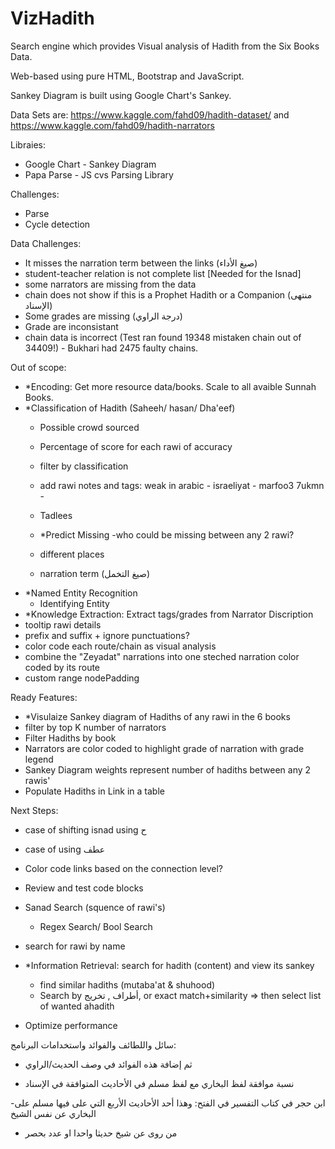 # VizHadith
Search engine which provides Visual analysis of Hadith from the Six Books Data.

Web-based using pure HTML, Bootstrap and JavaScript.

Sankey Diagram is built using Google Chart's Sankey.

Data Sets are:
https://www.kaggle.com/fahd09/hadith-dataset/
and
https://www.kaggle.com/fahd09/hadith-narrators

Libraies:
- Google Chart - Sankey Diagram
- Papa Parse - JS cvs Parsing Library

Challenges:
- Parse
- Cycle detection

Data Challenges:
- It misses the narration term between the links (صيغ الأداء)
- student-teacher relation is not complete list [Needed for the Isnad]
- some narrators are missing from the data
- chain does not show if this is a Prophet Hadith or a Companion (منتهى الإسناد)
- Some grades are missing (درجة الراوي)
- Grade are inconsistant
- chain data is incorrect (Test ran found 19348 mistaken chain out of 34409!) - Bukhari had 2475 faulty chains.

Out of scope:
- *Encoding: Get more resource data/books. Scale to all avaible Sunnah Books.
- *Classification of Hadith (Saheeh/ hasan/ Dha'eef)
  - Possible crowd sourced
  - Percentage of score for each rawi of accuracy
  - filter by classification

  - add rawi notes and tags: weak in arabic - israeliyat - marfoo3 7ukmn - 
  - Tadlees
  - *Predict Missing
    -who could be missing between any 2 rawi?
  - different places
  - narration term (صيغ التخمل)
- *Named Entity Recognition
  - Identifying Entity
- *Knowledge Extraction: Extract tags/grades from Narrator Discription
- tooltip rawi details
- prefix and suffix + ignore punctuations?
- color code each route/chain as visual analysis
- combine the "Zeyadat" narrations into one steched narration color coded by its route
- custom range nodePadding
  

Ready Features:
- *Visulaize Sankey diagram of Hadiths of any rawi in the 6 books
- filter by top K number of narrators
- Filter Hadiths by book
- Narrators are color coded to highlight grade of narration with grade legend
- Sankey Diagram weights represent number of hadiths between any 2 rawis'
- Populate Hadiths in Link in a table

Next Steps:
- case of shifting isnad using ح
- case of using عطف
- Color code links based on the connection level?
- Review and test code blocks

- Sanad Search (squence of rawi's)
  - Regex Search/ Bool Search
- search for rawi by name
- *Information Retrieval: search for hadith (content) and view its sankey
  - find similar hadiths (mutaba'at & shuhood)
  - Search by أطراف , تخريج, or exact match+similarity => then select list of wanted ahadith
- Optimize performance

سائل واللطائف والفوائد واستخدامات البرنامج:
* ثم إضافة هذه الفوائد في وصف الحديث/الراوي

- نسبة موافقة لفظ البخاري مع لفظ مسلم في الأحاديث المتوافقة في الإسناد

-ابن حجر في كتاب التفسير في الفتح:
وهذا أحد الأحاديث الأربع التي على فيها مسلم على البخاري عن نفس الشيخ

- من روى عن شيخ حديثا واحدا او عدد بحصر
